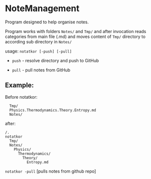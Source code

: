 # NoteManagement
Program designed to help organise notes.

Program works with folders `Notes/` and `Tmp/` and after invocation reads categories 
from main file (.md) and moves content of `Tmp/` directory to according sub directory in `Notes/`

usage: `notatkor [-push] [-pull]`

- `push` - resolve directory and push to GitHub

- `pull` - pull notes from GitHub

## Example:

Before notatkor:
```
  Tmp/
  Physics.Thermodynamics.Theory.Entropy.md
  Notes/
  ```
after:
```
/.
notatkor
  Tmp/
  Notes/
    Physics/
      Thermodynamics/
        Theory/
          Entropy.md
```
          
`notatkor -pull` \[pulls notes from github repo]
